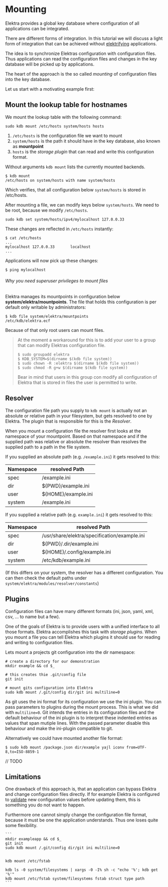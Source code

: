 # Mounting #

Elektra provides a global key database where configuration of all applications can be integrated.

There are different forms of integration. In this tutorial we will discuss a light form of integration that can be achieved without [elektrifying](/doc/help/elektra-glossary.md) applications.

The idea is to synchronize Elektras configuration with configuration files. Thus applications can read the configuration files and changes in the key database will be picked up by applications.

The heart of the approach is the so called _mounting_ of configuration files into the key database.

Let us start with a motivating example first:

## Mount the lookup table for hostnames

We mount the lookup table with the following command:

    sudo kdb mount /etc/hosts system/hosts hosts

1. `/etc/hosts` is the configuration file we want to mount
2. `system/hosts` is the path it should have in the key database, also known as **mountpoint**
3. `hosts` is the _storage plugin_ that can read and write this configuration format.

Without arguments `kdb mount` lists the currently mounted backends.

    $ kdb mount
    /etc/hosts on system/hosts with name system/hosts

Which verifies, that all configuration below `system/hosts` is stored in /etc/hosts.

After mounting a file, we can modify keys below `system/hosts`.
We need to be root, because we modify `/etc/hosts`.

    sudo kdb set system/hosts/ipv4/mylocalhost 127.0.0.33

These changes are reflected in `/etc/hosts` instantly:

    $ cat /etc/hosts
    ...
    mylocalhost 127.0.0.33       localhost
    ...

Applications will now pick up these changes:

    $ ping mylocalhost

###### Why you need superuser privileges to mount files ######
Elektra manages its mountpoints in configuration below **system/elektra/mountpoints**.
The file that holds this configuration is per default only writable by administrators:

    $ kdb file system/elektra/mountpoints
    /etc/kdb/elektra.ecf

Because of that only root users can mount files.

> At the moment a workaround for this is to add your user
> to a group that can modify Elektras configuration file.
>
>     $ sudo groupadd elektra
>     $ KDB_SYSTEM=$(dirname $(kdb file system))
>     $ sudo chown -R :elektra $(dirname $(kdb file system))
>     $ sudo chmod -R g+w $(dirname $(kdb file system))
>
> Bear in mind that users in this group con modify all configuration of Elektra
> that is stored in files the user is permitted to write.

## Resolver ##

The configuration file path you supply to `kdb mount` is actually not an
absolute or relative path in your filesystem, but gets resolved to one by Elektra.
The plugin that is responsible for this is the _Resolver_.

When you mount a configuration file the resolver first looks at the namespace of
your mountpoint. Based on that namespace and if the supplied path was relative or
absolute the resolver than resolves the supplied path to a path in the file system.

If you supplied an absolute path (e.g. `/example.ini`) it gets resolved to this:

| Namespace        | resolved Path       |
| ---------------- |-------------------- |
| spec             | /example.ini        |
| dir              | ${PWD}/example.ini  |
| user             | ${HOME}/example.ini |
| system           | /example.ini        |

If you supplied a relative path (e.g. `example.ini`) it gets resolved to this:

| Namespace        | resolved Path               |
| ---------------- |---------------------------- |
| spec             | /usr/share/elektra/specification/example.ini |
| dir              | ${PWD}/.dir/example.ini     |
| user             | ${HOME}/.config/example.ini |
| system           | /etc/kdb/example.ini        |
(If this differs on your system, the resolver has a different configuration. You
can then check the default paths under `system/elektra/modules/resolver/constants`)

## Plugins ##

Configuration files can have many different formats (ini, json, yaml, xml, csv, ... to name but a few).

One of the goals of Elektra is to provide users with a unified interface to all those formats.
Elektra accomplishes this task with _storage plugins_.
When you mount a file you can tell Elektra which plugins it should use for reading and
writing to configuration files.

Lets mount a projects git configuration into the dir namespace:

    # create a directory for our demonstration
    mkdir example && cd $_

    # this creates thie .git/config file
    git init

    # mount gits configuration into Elektra
    sudo kdb mount /.git/config dir/git ini multiline=0

As git uses the ini format for its configuration we use the ini plugin.
You can pass parameters to plugins during the mount process. This is what
we did with `multiline=0`. Git intends the entries in its configuration
files and the default behaviour of the ini plugin is to interpret these indented
entries as values that span mutiple lines. With the passed parameter disable
this behaviour and make the ini-plugin compatible to git.

Alternatively we could have mounted another file format:

    $ sudo kdb mount /package.json dir/example yajl iconv from=UTF-8,to=ISO-8859-1

// TODO


## Limitations ##

One drawback of this approach is, that an application can bypass Elektra and change configuration files directly. If for example Elektra is configured to [validate](/doc/tutorial/validation.md) new configuration values before updating them, this is something you do not want to happen.

Furthermore one cannot simply change the configuration file format, because it must be one the application understands. Thus one loses quite some flexibility.

    ```
    mkdir exampleapp && cd $_
    git init
    sudo kdb mount /.git/config dir/git ini multiline=0


    kdb mount /etc/fstab

    kdb ls -0 system/filesystems | xargs -0 -I% sh -c "echo '%'; kdb get '%'"
    kdb mount /etc/fstab system/filesystems fstab struct type path
    ```

